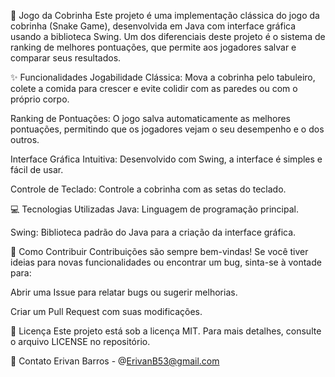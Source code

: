🐍 Jogo da Cobrinha
Este projeto é uma implementação clássica do jogo da cobrinha (Snake Game), desenvolvida em Java com interface gráfica usando a biblioteca Swing. Um dos diferenciais deste projeto é o sistema de ranking de melhores pontuações, que permite aos jogadores salvar e comparar seus resultados.

✨ Funcionalidades
Jogabilidade Clássica: Mova a cobrinha pelo tabuleiro, colete a comida para crescer e evite colidir com as paredes ou com o próprio corpo.

Ranking de Pontuações: O jogo salva automaticamente as melhores pontuações, permitindo que os jogadores vejam o seu desempenho e o dos outros.

Interface Gráfica Intuitiva: Desenvolvido com Swing, a interface é simples e fácil de usar.

Controle de Teclado: Controle a cobrinha com as setas do teclado.

💻 Tecnologias Utilizadas
Java: Linguagem de programação principal.

Swing: Biblioteca padrão do Java para a criação da interface gráfica.

🤝 Como Contribuir
Contribuições são sempre bem-vindas! Se você tiver ideias para novas funcionalidades ou encontrar um bug, sinta-se à vontade para:

Abrir uma Issue para relatar bugs ou sugerir melhorias.

Criar um Pull Request com suas modificações.

📝 Licença
Este projeto está sob a licença MIT. Para mais detalhes, consulte o arquivo LICENSE no repositório.

📧 Contato
Erivan Barros - @ErivanB53@gmail.com
